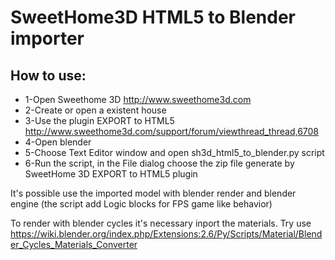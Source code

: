 #   SweetHome3D HTML5 to Blender importer


## How to use:
*   1-Open Sweethome 3D  http://www.sweethome3d.com
*   2-Create or open a existent house
*   3-Use the plugin EXPORT to HTML5 http://www.sweethome3d.com/support/forum/viewthread_thread,6708
*   4-Open blender 
*   5-Choose Text Editor window and open sh3d_html5_to_blender.py script
*   6-Run the script, in the File dialog choose the zip file generate by SweetHome 3D EXPORT to HTML5 plugin
   

 It's possible use the imported model with blender render and blender engine (the script add Logic blocks for FPS game like behavior)

 To render with blender cycles it's necessary inport the materials. Try use https://wiki.blender.org/index.php/Extensions:2.6/Py/Scripts/Material/Blender_Cycles_Materials_Converter
